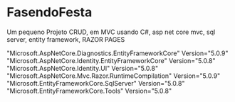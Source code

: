 # FasendoFesta


Um pequeno Projeto CRUD, em MVC usando C#, asp net core mvc, sql server, entity framework, RAZOR PAGES


"Microsoft.AspNetCore.Diagnostics.EntityFrameworkCore" Version="5.0.9" </br>
"Microsoft.AspNetCore.Identity.EntityFrameworkCore" Version="5.0.8"  </br>
"Microsoft.AspNetCore.Identity.UI" Version="5.0.8" </br>
"Microsoft.AspNetCore.Mvc.Razor.RuntimeCompilation" Version="5.0.9" </br>
"Microsoft.EntityFrameworkCore.SqlServer" Version="5.0.8" </br>
"Microsoft.EntityFrameworkCore.Tools" Version="5.0.8" </br>
